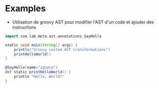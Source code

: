 # Examples

- Utilisation de groovy AST pour modifier l'AST d'un code et ajouter des instructions

```groovy
import com.lab.meta.ast.annotations.SayHello

static void main(String[] args) {
    println("Groovy custom AST transformations")
    printHelloWorld()
}

@SayHello(name="ignace")
def static printHelloWorld() {
    println "Hello, World!"
}

```